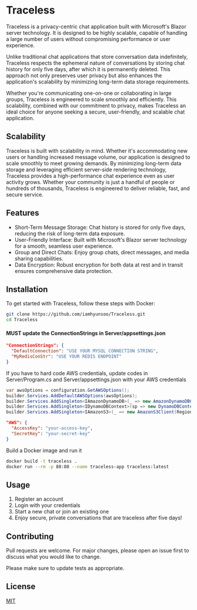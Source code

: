 # Traceless

Traceless is a privacy-centric chat application built with Microsoft's Blazor server technology. It is designed to be highly scalable, capable of handling a large number of users without compromising performance or user experience.

Unlike traditional chat applications that store conversation data indefinitely, Traceless respects the ephemeral nature of conversations by storing chat history for only five days, after which it is permanently deleted. This approach not only preserves user privacy but also enhances the application's scalability by minimizing long-term data storage requirements.

Whether you're communicating one-on-one or collaborating in large groups, Traceless is engineered to scale smoothly and efficiently. This scalability, combined with our commitment to privacy, makes Traceless an ideal choice for anyone seeking a secure, user-friendly, and scalable chat application.

## Scalability
Traceless is built with scalability in mind. Whether it's accommodating new users or handling increased message volume, our application is designed to scale smoothly to meet growing demands. By minimizing long-term data storage and leveraging efficient server-side rendering technology, Traceless provides a high-performance chat experience even as user activity grows. Whether your community is just a handful of people or hundreds of thousands, Traceless is engineered to deliver reliable, fast, and secure service.

## Features
- Short-Term Message Storage: Chat history is stored for only five days, reducing the risk of long-term data exposure.
- User-Friendly Interface: Built with Microsoft's Blazor server technology for a smooth, seamless user experience.
- Group and Direct Chats: Enjoy group chats, direct messages, and media sharing capabilities.
- Data Encryption: Robust encryption for both data at rest and in transit ensures comprehensive data protection.

## Installation

To get started with Traceless, follow these steps with Docker:


```bash
git clone https://github.com/iamhyunsoo/Traceless.git
cd Traceless
```

#### MUST update the ConnectionStrings in Server/appsettings.json
```json
"ConnectionStrings": {
  "DefaultConnection": "USE YOUR MYSQL CONNECTION STRING",
  "MyRedisConStr": "USE YOUR REDIS ENDPOINT"
}

```

If you have to hard code AWS credentials, update codes in Server/Program.cs and Server/appsettings.json with your AWS credentials
```cs
var awsOptions = configuration.GetAWSOptions();
builder.Services.AddDefaultAWSOptions(awsOptions);
builder.Services.AddSingleton<IAmazonDynamoDB>(_ => new AmazonDynamoDBClient(RegionEndpoint.USEast2));
builder.Services.AddSingleton<IDynamoDBContext>(sp => new DynamoDBContext(sp.GetRequiredService<IAmazonDynamoDB>()));
builder.Services.AddSingleton<IAmazonS3>(_ => new AmazonS3Client(RegionEndpoint.USEast2));
```
```json
"AWS": {
  "AccessKey": "your-access-key",
  "SecretKey": "your-secret-key"
}
```

Build a Docker image and run it
```bash
docker build -t traceless .
docker run --rm -p 80:80 --name traceless-app traceless:latest
```



## Usage

1. Register an account
2. Login with your credentials
3. Start a new chat or join an existing one
4. Enjoy secure, private conversations that are traceless after five days!

## Contributing

Pull requests are welcome. For major changes, please open an issue first
to discuss what you would like to change.

Please make sure to update tests as appropriate.

## License

[MIT](https://choosealicense.com/licenses/mit/)
